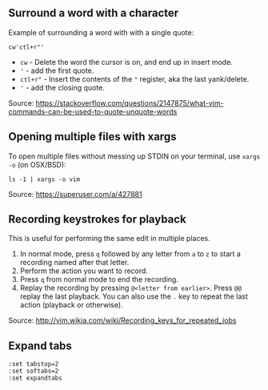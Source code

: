 ## Surround a word with a character

Example of surrounding a word with with a single quote:

```
cw'ctl+r"'
```

* `cw` - Delete the word the cursor is on, and end up in insert mode.
* `'` - add the first quote.
* `ctl+r"` - Insert the contents of the `"` register, aka the last yank/delete.
* `'` - add the closing quote.

Source: https://stackoverflow.com/questions/2147875/what-vim-commands-can-be-used-to-quote-unquote-words

## Opening multiple files with xargs

To open multiple files without messing up STDIN on your terminal, use `xargs -o` (on OSX/BSD):

```
ls -1 | xargs -o vim
```

Source: https://superuser.com/a/427881

## Recording keystrokes for playback

This is useful for performing the same edit in multiple places.

1. In normal mode, press `q` followed by any letter from `a` to `z` to start a recording named after that letter.
2. Perform the action you want to record.
3. Press `q` from normal mode to end the recording.
4. Replay the recording by pressing `@<letter from earlier>`. Press `@@` replay the last playback. You can also use the `.` key to repeat the last action (playback or otherwise).

Source: http://vim.wikia.com/wiki/Recording_keys_for_repeated_jobs

## Expand tabs

```
:set tabstop=2
:set softabs=2
:set expandtabs
```
